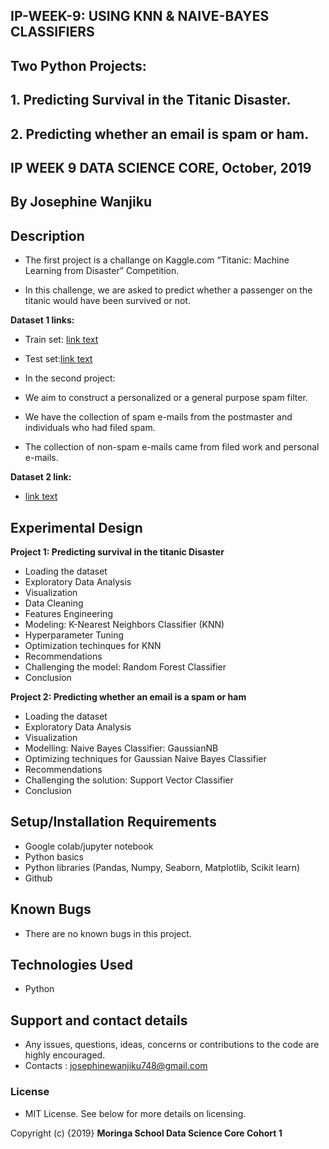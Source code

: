 ## IP-WEEK-9:  USING KNN & NAIVE-BAYES CLASSIFIERS ##
## Two Python Projects:
## 1. Predicting Survival in the Titanic Disaster.
## 2. Predicting whether an email is spam or ham.

## IP WEEK 9 DATA SCIENCE CORE, October, 2019

## By **Josephine Wanjiku**

## Description
* The first project is a challange on Kaggle.com “Titanic: Machine Learning from Disaster” Competition.

* In this challenge, we are asked to predict whether a passenger on the titanic would have been survived or not.

**Dataset 1 links:**
* Train set: [link text](https://www.kaggle.com/c/titanic/download/train.csv)
* Test set:[link text](https://www.kaggle.com/c/titanic/download/test.csv)

* In the second project:
* We aim to construct a personalized or a general purpose spam filter.
* We have the collection of spam e-mails from the postmaster and individuals who had filed spam.
* The collection of non-spam e-mails came from filed work and personal e-mails.

**Dataset 2 link:**
* [link text](https://archive.ics.uci.edu/ml/datasets/Spambase)

## Experimental Design

 **Project 1: Predicting survival in the titanic Disaster**
 * Loading the dataset
 * Exploratory Data Analysis
 * Visualization
 * Data Cleaning
 * Features Engineering
 * Modeling: K-Nearest Neighbors Classifier (KNN)
 * Hyperparameter Tuning
 * Optimization techinques for KNN 
 * Recommendations
 * Challenging the model: Random Forest Classifier
 * Conclusion
 
**Project 2: Predicting whether an email is a spam or ham**
 * Loading the dataset
 * Exploratory Data Analysis
 * Visualization
 * Modelling: Naive Bayes Classifier: GaussianNB
 * Optimizing techniques for Gaussian Naive Bayes Classifier
 * Recommendations
 * Challenging the solution: Support Vector Classifier
 * Conclusion

## Setup/Installation Requirements

* Google colab/jupyter notebook
* Python basics
* Python libraries (Pandas, Numpy, Seaborn, Matplotlib, Scikit learn)
* Github

## Known Bugs

* There are no known bugs in this project. 

## Technologies Used

* Python

## Support and contact details

* Any issues, questions, ideas, concerns or contributions to the code are highly encouraged.
* Contacts : josephinewanjiku748@gmail.com 
 
### License

* MIT License. See below for more details on licensing.

Copyright (c) {2019} **Moringa School Data Science Core Cohort 1**
